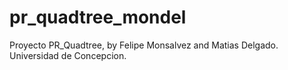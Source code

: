 # pr_quadtree_mondel

Proyecto PR_Quadtree, by Felipe Monsalvez and Matias Delgado. Universidad de Concepcion.
